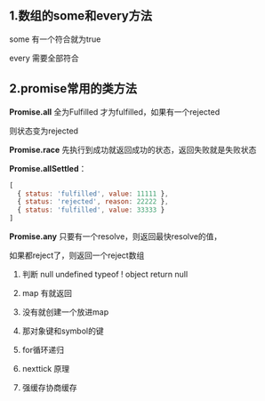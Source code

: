 ## 1.数组的some和every方法

some 有一个符合就为true

every 需要全部符合

## 2.promise常用的类方法

**Promise.all** 全为Fulfilled 才为fulfilled，如果有一个rejected

则状态变为rejected

**Promise.race** 先执行到成功就返回成功的状态，返回失败就是失败状态

**Promise.allSettled**：

```js
[
  { status: 'fulfilled', value: 11111 },
  { status: 'rejected', reason: 22222 },
  { status: 'fulfilled', value: 33333 }
]
```

**Promise.any** 只要有一个resolve，则返回最快resolve的值， 

如果都reject了，则返回一个reject数组

1. 判断 null undefined typeof ! object return null

2. map 有就返回
3. 没有就创建一个放进map
4. 那对象键和symbol的键
5. for循环递归





1. nexttick 原理
2. 强缓存协商缓存
